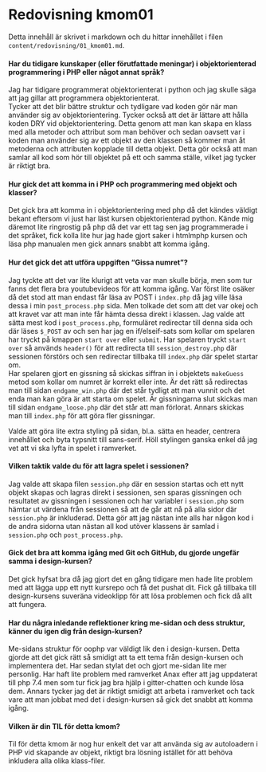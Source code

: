 ---
---
Redovisning kmom01
=========================

Detta innehåll är skrivet i markdown och du hittar innehållet i filen `content/redovisning/01_kmom01.md`.

#### Har du tidigare kunskaper (eller förutfattade meningar) i objektorienterad programmering i PHP eller något annat språk?
Jag har tidigare programmerat objektorienterat i python och jag skulle säga att jag gillar att programmera objektorienterat.  
Tycker att det blir bättre struktur och tydligare vad koden gör när man använder sig av objektorientering. Tycker också att det är lättare att hålla koden DRY vid objektorientering.
Detta genom att man kan skapa en klass med alla metoder och attribut som man behöver och sedan oavsett var i koden man använder sig av ett objekt av den klassen så kommer man åt metoderna och attributen kopplade till detta objekt.
Detta gör också att man samlar all kod som hör till objektet på ett och samma ställe, vilket jag tycker är riktigt bra.
#### Hur gick det att komma in i PHP och programmering med objekt och klasser?
Det gick bra att komma in i objektorientering med php då det kändes väldigt bekant eftersom vi just har läst kursen objektorienterad python.
Kände mig däremot lite ringrostig på php då det var ett tag sen jag programmerade i det språket, fick kolla lite hur jag hade gjort saker i htmlmphp kursen och läsa php manualen men gick annars snabbt att komma igång.
#### Hur det gick det att utföra uppgiften “Gissa numret”?
Jag tyckte att det var lite klurigt att veta var man skulle börja, men som tur fanns det flera bra youtubevideos för att komma igång.
Var först lite osäker då det stod att man endast får läsa av POST i `index.php` då jag ville läsa dessa i min `post_process.php` sida. Men tolkade det som att det var okej och att kravet var att man inte får hämta dessa direkt i klassen.
Jag valde att sätta mest kod i `post_process.php`, formuläret redirectar till denna sida och där läses `$_POST` av och sen har jag en if/elseif-sats som kollar om spelaren har tryckt på kmappen `start over` eller `submit`.
Har spelaren tryckt `start over` så används `header()` för att redirecta till `session_destroy.php` där sessionen förstörs och sen redirectar tillbaka till `index.php` där spelet startar om.  
Har spelaren gjort en gissning så skickas siffran in i objektets `makeGuess` metod som kollar om numret är korrekt eller inte. Är det rätt så redirectas man till sidan `endgame_win.php` där det står tydligt att man vunnit och det enda man kan göra är att starta om spelet. Är gissningarna slut skickas man till sidan `endgame_loose.php` där det står att man förlorat. Annars skickas man till `index.php` för att göra fler gissningar.

Valde att göra lite extra styling på sidan, bl.a. sätta en header, centrera innehållet och byta typsnitt till sans-serif. Höll stylingen ganska enkel då jag vet att vi ska lyfta in spelet i ramverket.
#### Vilken taktik valde du för att lagra spelet i sessionen?
Jag valde att skapa filen `session.php` där en session startas och ett nytt objekt skapas och lagras direkt i sessionen, sen sparas gissningen och resultatet av gissningen i sessionen och har variabler i `session.php` som hämtar ut värdena från sessionen så att de går att nå på alla sidor där `session.php` är inkluderad. Detta gör att jag nästan inte alls har någon kod i de andra sidorna utan nästan all kod utöver klassens är samlad i `session.php` och `post_process.php`.
#### Gick det bra att komma igång med Git och GitHub, du gjorde ungefär samma i design-kursen?
Det gick hyfsat bra då jag gjort det en gång tidigare men hade lite problem med att lägga upp ett nytt kursrepo och få det pushat dit.
Fick gå tillbaka till design-kursens suveräna videoklipp för att lösa problemen och fick då allt att fungera.

#### Har du några inledande reflektioner kring me-sidan och dess struktur, känner du igen dig från design-kursen?
Me-sidans struktur för oophp var väldigt lik den i design-kursen. Detta gjorde att det gick rätt så smidigt att ta ett tema från design-kursen och implementera det.
Har sedan stylat det och gjort me-sidan lite mer personlig.
Har haft lite problem med ramverket Anax efter att jag uppdaterat till php 7.4 men som tur fick jag bra hjälp i gitter-chatten och kunde lösa dem.
Annars tycker jag det är riktigt smidigt att arbeta i ramverket och tack vare att man jobbat med det i design-kursen så gick det snabbt att komma igång.

#### Vilken är din TIL för detta kmom?
Til för detta kmom är nog hur enkelt det var att använda sig av autoloadern i PHP vid skapande av objekt, riktigt bra lösning istället för att behöva inkludera alla olika klass-filer.
